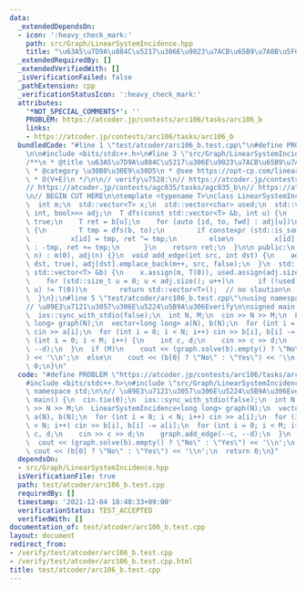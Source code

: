 ```yaml
---
data:
  _extendedDependsOn:
  - icon: ':heavy_check_mark:'
    path: src/Graph/LinearSystemIncidence.hpp
    title: "\u63A5\u7D9A\u884C\u5217\u306E\u9023\u7ACB\u65B9\u7A0B\u5F0F"
  _extendedRequiredBy: []
  _extendedVerifiedWith: []
  _isVerificationFailed: false
  _pathExtension: cpp
  _verificationStatusIcon: ':heavy_check_mark:'
  attributes:
    '*NOT_SPECIAL_COMMENTS*': ''
    PROBLEM: https://atcoder.jp/contests/arc106/tasks/arc106_b
    links:
    - https://atcoder.jp/contests/arc106/tasks/arc106_b
  bundledCode: "#line 1 \"test/atcoder/arc106_b.test.cpp\"\n#define PROBLEM \"https://atcoder.jp/contests/arc106/tasks/arc106_b\"\
    \n\n#include <bits/stdc++.h>\n#line 3 \"src/Graph/LinearSystemIncidence.hpp\"\n\
    /**\n * @title \u63A5\u7D9A\u884C\u5217\u306E\u9023\u7ACB\u65B9\u7A0B\u5F0F\n\
    \ * @category \u30B0\u30E9\u30D5\n * @see https://opt-cp.com/linear-system-incidence/\n\
    \ * O(V+E)\n */\n\n// verify\u7528:\n// https://atcoder.jp/contests/abc155/tasks/abc155_f\n\
    // https://atcoder.jp/contests/agc035/tasks/agc035_b\n// https://atcoder.jp/contests/cf17-final/tasks/cf17_final_e\n\
    \n// BEGIN CUT HERE\n\ntemplate <typename T>\nclass LinearSystemIncidence {\n\
    \  int m;\n  std::vector<T> x;\n  std::vector<char> used;\n  std::vector<std::vector<std::tuple<int,\
    \ int, bool>>> adj;\n  T dfs(const std::vector<T> &b, int u) {\n    used[u] =\
    \ true;\n    T ret = b[u];\n    for (auto [id, to, fwd] : adj[u])\n      if (!used[to])\
    \ {\n        T tmp = dfs(b, to);\n        if constexpr (std::is_same_v<T, bool>)\n\
    \          x[id] = tmp, ret ^= tmp;\n        else\n          x[id] = fwd ? tmp\
    \ : -tmp, ret += tmp;\n      }\n    return ret;\n  }\n\n public:\n  LinearSystemIncidence(int\
    \ n) : m(0), adj(n) {}\n  void add_edge(int src, int dst) {\n    adj[src].emplace_back(m,\
    \ dst, true), adj[dst].emplace_back(m++, src, false);\n  }\n  std::vector<T> solve(const\
    \ std::vector<T> &b) {\n    x.assign(m, T(0)), used.assign(adj.size(), false);\n\
    \    for (std::size_t u = 0; u < adj.size(); u++)\n      if (!used[u] && dfs(b,\
    \ u) != T(0))\n        return std::vector<T>();  // no sloution\n    return std::move(x);\n\
    \  }\n};\n#line 5 \"test/atcoder/arc106_b.test.cpp\"\nusing namespace std;\n\n\
    // \u89E3\u7121\u3057\u306E\u5224\u5B9A\u306Everify\n\nsigned main() {\n  cin.tie(0);\n\
    \  ios::sync_with_stdio(false);\n  int N, M;\n  cin >> N >> M;\n  LinearSystemIncidence<long\
    \ long> graph(N);\n  vector<long long> a(N), b(N);\n  for (int i = 0; i < N; i++)\
    \ cin >> a[i];\n  for (int i = 0; i < N; i++) cin >> b[i], b[i] -= a[i];\n  for\
    \ (int i = 0; i < M; i++) {\n    int c, d;\n    cin >> c >> d;\n    graph.add_edge(--c,\
    \ --d);\n  }\n  if (M)\n    cout << (graph.solve(b).empty() ? \"No\" : \"Yes\"\
    ) << '\\n';\n  else\n    cout << (b[0] ? \"No\" : \"Yes\") << '\\n';\n  return\
    \ 0;\n}\n"
  code: "#define PROBLEM \"https://atcoder.jp/contests/arc106/tasks/arc106_b\"\n\n\
    #include <bits/stdc++.h>\n#include \"src/Graph/LinearSystemIncidence.hpp\"\nusing\
    \ namespace std;\n\n// \u89E3\u7121\u3057\u306E\u5224\u5B9A\u306Everify\n\nsigned\
    \ main() {\n  cin.tie(0);\n  ios::sync_with_stdio(false);\n  int N, M;\n  cin\
    \ >> N >> M;\n  LinearSystemIncidence<long long> graph(N);\n  vector<long long>\
    \ a(N), b(N);\n  for (int i = 0; i < N; i++) cin >> a[i];\n  for (int i = 0; i\
    \ < N; i++) cin >> b[i], b[i] -= a[i];\n  for (int i = 0; i < M; i++) {\n    int\
    \ c, d;\n    cin >> c >> d;\n    graph.add_edge(--c, --d);\n  }\n  if (M)\n  \
    \  cout << (graph.solve(b).empty() ? \"No\" : \"Yes\") << '\\n';\n  else\n   \
    \ cout << (b[0] ? \"No\" : \"Yes\") << '\\n';\n  return 0;\n}"
  dependsOn:
  - src/Graph/LinearSystemIncidence.hpp
  isVerificationFile: true
  path: test/atcoder/arc106_b.test.cpp
  requiredBy: []
  timestamp: '2021-12-04 18:40:33+09:00'
  verificationStatus: TEST_ACCEPTED
  verifiedWith: []
documentation_of: test/atcoder/arc106_b.test.cpp
layout: document
redirect_from:
- /verify/test/atcoder/arc106_b.test.cpp
- /verify/test/atcoder/arc106_b.test.cpp.html
title: test/atcoder/arc106_b.test.cpp
---
```


